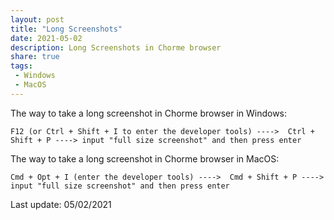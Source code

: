 ```yaml
---
layout: post
title: "Long Screenshots"
date: 2021-05-02
description: Long Screenshots in Chorme browser
share: true
tags:
 - Windows
 - MacOS
---
```


The way to take a long screenshot in Chorme browser in Windows:

    F12 (or Ctrl + Shift + I to enter the developer tools) ---->  Ctrl + Shift + P ----> input "full size screenshot" and then press enter

The way to take a long screenshot in Chorme browser in MacOS:

    Cmd + Opt + I (enter the developer tools) ---->  Cmd + Shift + P ----> input "full size screenshot" and then press enter

Last update: 05/02/2021